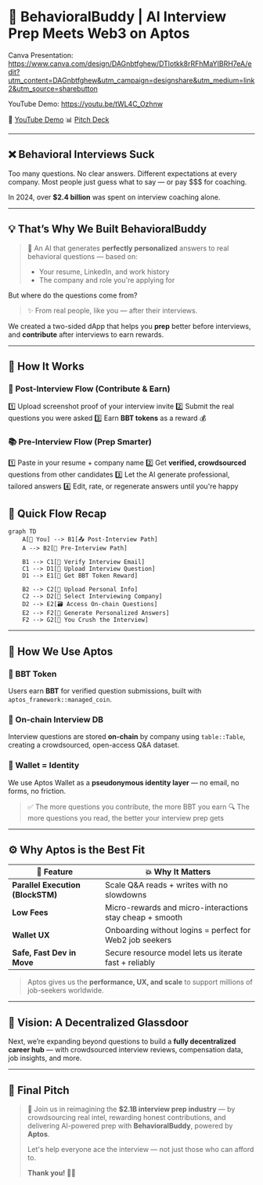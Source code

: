 # 🤖 BehavioralBuddy | AI Interview Prep Meets Web3 on Aptos

Canva Presentation: https://www.canva.com/design/DAGnbtfghew/DTlotkk8rRFhMaYIBRH7eA/edit?utm_content=DAGnbtfghew&utm_campaign=designshare&utm_medium=link2&utm_source=sharebutton

YouTube Demo: https://youtu.be/tWL4C_Ozhnw

🎥 [YouTube Demo](https://youtu.be/tWL4C_Ozhnw)
📊 [Pitch Deck](https://www.canva.com/design/DAGnbtfghew/DTlotkk8rRFhMaYIBRH7eA/edit?utm_content=DAGnbtfghew&utm_campaign=designshare&utm_medium=link2&utm_source=sharebutton)

---

## ❌ Behavioral Interviews Suck

Too many questions. No clear answers. Different expectations at every company. Most people just guess what to say — or pay \$\$\$ for coaching.

In 2024, over **\$2.4 billion** was spent on interview coaching alone.

---

## 💡 That’s Why We Built BehavioralBuddy

> 🎤 An AI that generates **perfectly personalized** answers to real behavioral questions — based on:
>
> * Your resume, LinkedIn, and work history
> * The company and role you're applying for

But where do the questions come from?

> ✨ From real people, like you — after their interviews.

We created a two-sided dApp that helps you **prep** better before interviews, and **contribute** after interviews to earn rewards.

---

## 🧠 How It Works

### 👟 Post-Interview Flow (Contribute & Earn)

1️⃣ Upload screenshot proof of your interview invite
2️⃣ Submit the real questions you were asked
3️⃣ Earn **BBT tokens** as a reward 💰

### 📚 Pre-Interview Flow (Prep Smarter)

1️⃣ Paste in your resume + company name
2️⃣ Get **verified, crowdsourced** questions from other candidates
3️⃣ Let the AI generate professional, tailored answers
4️⃣ Edit, rate, or regenerate answers until you're happy

## 🧠 Quick Flow Recap

```mermaid
graph TD
    A[👤 You] --> B1[📤 Post-Interview Path]
    A --> B2[🎯 Pre-Interview Path]
    
    B1 --> C1[📧 Verify Interview Email]
    C1 --> D1[📝 Upload Interview Question]
    D1 --> E1[🎁 Get BBT Token Reward]
    
    B2 --> C2[📄 Upload Personal Info]
    C2 --> D2[🏢 Select Interviewing Company]
    D2 --> E2[🗃️ Access On-chain Questions]
    E2 --> F2[🧠 Generate Personalized Answers]
    F2 --> G2[💪 You Crush the Interview]
```
---

## 🔗 How We Use Aptos

### 🎁 BBT Token

Users earn **BBT** for verified question submissions, built with `aptos_framework::managed_coin`.

### 🧠 On-chain Interview DB

Interview questions are stored **on-chain** by company using `table::Table`, creating a crowdsourced, open-access Q\&A dataset.

### 👤 Wallet = Identity

We use Aptos Wallet as a **pseudonymous identity layer** — no email, no forms, no friction.

> ✅ The more questions you contribute, the more BBT you earn
> 🔍 The more questions you read, the better your interview prep gets

---

## ⚙️ Why Aptos is the Best Fit

| 🔧 Feature                        | 💥 Why It Matters                                        |
| --------------------------------- | -------------------------------------------------------- |
| **Parallel Execution (BlockSTM)** | Scale Q\&A reads + writes with no slowdowns              |
| **Low Fees**                      | Micro-rewards and micro-interactions stay cheap + smooth |
| **Wallet UX**                     | Onboarding without logins = perfect for Web2 job seekers |
| **Safe, Fast Dev in Move**        | Secure resource model lets us iterate fast + reliably    |

> Aptos gives us the **performance, UX, and scale** to support millions of job-seekers worldwide.

---

## 🎯 Vision: A Decentralized Glassdoor

Next, we’re expanding beyond questions to build a **fully decentralized career hub** —
with crowdsourced interview reviews, compensation data, job insights, and more.

---

## 💬 Final Pitch

> 🎯 Join us in reimagining the **\$2.1B interview prep industry** —
> by crowdsourcing real intel, rewarding honest contributions, and delivering AI-powered prep
> with **BehavioralBuddy**, powered by **Aptos**.
>
> Let's help everyone ace the interview — not just those who can afford to.
>
> **Thank you! 🙌😄**

